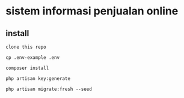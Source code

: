 # sistem informasi penjualan online

## install
```gitignore
clone this repo

cp .env-example .env

composer install

php artisan key:generate

php artisan migrate:fresh --seed
```


